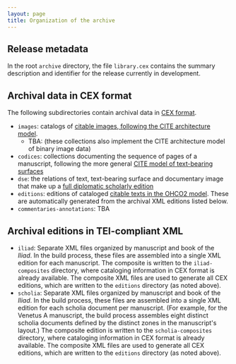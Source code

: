 ```yaml
---
layout: page
title: Organization of the archive
---
```



## Release metadata

In the root `archive` directory, the file `library.cex` contains the summary description and identifier for the release currently in development.


## Archival data in CEX format

The following subdirectories contain archival data in [CEX format](https://cite-architecture.github.io/citedx/CEX-spec-3.0.1/).


-   `images`: catalogs of [citable images, following the CITE architecture model](http://cite-architecture.github.io/imagemodel/).
    -   TBA:  (these collections also implement the CITE architecture model of binary image data)
-   `codices`:  collections documenting the sequence of pages of a manuscript, following the more general [CITE model of text-bearing surfaces](http://cite-architecture.github.io/tbsmodel/)
-   `dse`:  the relations of text, text-bearing surface and documentary image that make up a [full diplomatic scholarly edition](https://cite-architecture.github.io/dse/)
-   `editions`:  editions of cataloged [citable texts in the OHCO2 model](https://cite-architecture.github.io/ohco2/).  These are automatically generated from the archival XML editions listed below.
-   `commentaries-annotations`: TBA


## Archival editions in TEI-compliant XML


-   `iliad`: Separate XML files organized by manuscript and book of the *Iliad*.  In the build process, these files are assembled into a single XML edition for each manuscript.  The composite is written to the `iliad-composites` directory, where cataloging information in CEX format is already available.  The composite XML files are used to generate all CEX editions, which are written to the `editions` directory (as noted above).
-   `scholia`:  Separate XML files organized by manuscript and book of the *Iliad*.  In the build process, these files are assembled into a single XML edition for each scholia document per manuscript.  (For example, for the Venetus A manuscript, the build process assembles eight distinct scholia documents defined by the distinct zones in the manuscript's layout.)  The composite edition is written to the `scholia-composites` directory, where cataloging information in CEX format is already available.  The composite XML files are used to generate all CEX editions, which are written to the `editions` directory (as noted above).
